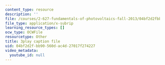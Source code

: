 ```yaml
---
content_type: resource
description: ''
file: /courses/2-627-fundamentals-of-photovoltaics-fall-2013/04bf2d2fbb90560dac4d27017f274227_BcVzc6IGwS0.vtt
file_type: application/x-subrip
learning_resource_types: []
ocw_type: OCWFile
resourcetype: Other
title: 3play caption file
uid: 04bf2d2f-bb90-560d-ac4d-27017f274227
video_metadata:
  youtube_id: null
---
```

